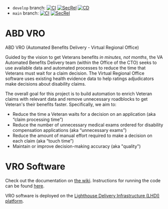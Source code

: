 - `develop` branch: [![CI](https://github.com/department-of-veterans-affairs/abd-vro/actions/workflows/continuous-integration.yml/badge.svg?branch=develop)](https://github.com/department-of-veterans-affairs/abd-vro/actions/workflows/continuous-integration.yml)
[![SecRel](https://github.com/department-of-veterans-affairs/abd-vro-internal/actions/workflows/secrel.yml/badge.svg?branch=develop)](https://github.com/department-of-veterans-affairs/abd-vro-internal/actions/workflows/secrel.yml)
[![CD](https://github.com/department-of-veterans-affairs/abd-vro/actions/workflows/continuous-delivery.yml/badge.svg?branch=develop)](https://github.com/department-of-veterans-affairs/abd-vro/actions/workflows/continuous-delivery.yml)
- `main` branch: [![CI](https://github.com/department-of-veterans-affairs/abd-vro/actions/workflows/continuous-integration.yml/badge.svg?branch=main)](https://github.com/department-of-veterans-affairs/abd-vro/actions/workflows/continuous-integration.yml)
[![SecRel](https://github.com/department-of-veterans-affairs/abd-vro-internal/actions/workflows/secrel.yml/badge.svg?branch=main)](https://github.com/department-of-veterans-affairs/abd-vro-internal/actions/workflows/secrel.yml)

# ABD VRO

ABD VRO (Automated Benefits Delivery - Virtual Regional Office)

Guided by the vision to get Veterans benefits *in minutes, not months*, the VA Automated Benefits Delivery team (within the Office of the CTO) seeks to use available data and automated processes to reduce the time that Veterans must wait for a claim decision. The Virtual Regional Office software uses existing health evidence data to help ratings adjudicators make decisions about disability claims.

The overall goal for this project is to build automation to enrich Veteran claims with relevant data and remove unnecessary roadblocks to get Veteran's their benefits faster. Specifically, we aim to:
* Reduce the time a Veteran waits for a decision on an application (aka “claim processing time”)
* Reduce the number of unnecessary medical exams ordered for disability compensation applications (aka “unnecessary exams”)
* Reduce the amount of manual effort required to make a decision on each claim (aka “touch time”)
* Maintain or improve decision-making accuracy (aka "quality")

# VRO Software

Check out the documentation on [the wiki](https://github.com/department-of-veterans-affairs/abd-vro/wiki).
Instructions for running the code can be found [here](https://github.com/department-of-veterans-affairs/abd-vro/wiki/LHDI%27s-Boilerplate-Instructions#getting-started).

VRO software is deployed on the [Lighthouse Delivery Infrastructure (LHDI) platform](https://animated-carnival-57b3e7f5.pages.github.io/).
